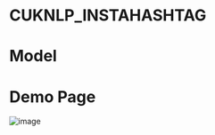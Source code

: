 # CUKNLP_INSTAHASHTAG

# Model 

# Demo Page
![image](https://user-images.githubusercontent.com/54710010/170862782-8617e2cd-2523-4fd8-9cce-b3f7170dd364.png)
